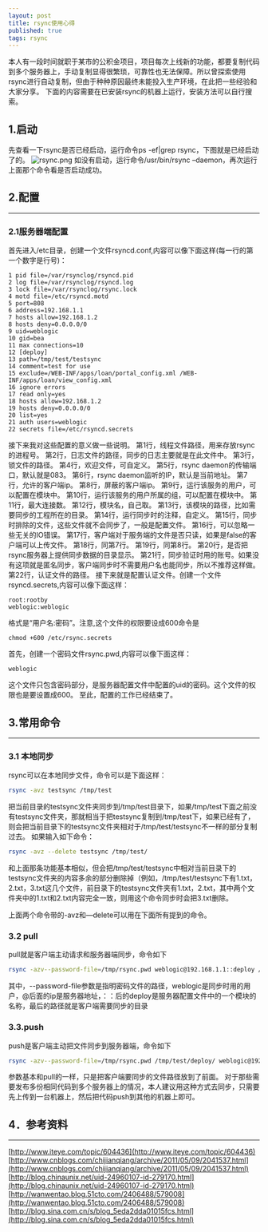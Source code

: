 ```yaml
---
layout: post
title: rsync使用心得
published: true
tags: rsync
---
```

本人有一段时间就职于某市的公积金项目，项目每次上线新的功能，都要复制代码到多个服务器上，手动复制显得很繁琐，可靠性也无法保障。所以曾探索使用rsync进行自动复制，但由于种种原因最终未能投入生产环境，在此把一些经验和大家分享。
下面的内容需要在已安装rsync的机器上运行，安装方法可以自行搜索。
## 1.启动
先查看一下rsync是否已经启动，运行命令ps -ef|grep rsync，下图就是已经启动了的。
![rsync.png]({{site.baseurl}}/images/20170728/rsync.png)
如没有启动，运行命令/usr/bin/rsync –daemon，再次运行上面那个命令看是否启动成功。
## 2.配置
- - - -
### 2.1服务器端配置
首先进入/etc目录，创建一个文件rsyncd.conf,内容可以像下面这样(每一行的第一个数字是行号)：

```text
1 pid file=/var/rsynclog/rsyncd.pid
2 log file=/var/rsynclog/rsyncd.log
3 lock file=/var/rsynclog/rsync.lock
4 motd file=/etc/rsyncd.motd
5 port=808
6 address=192.168.1.1
7 hosts allow=192.168.1.2
8 hosts deny=0.0.0.0/0
9 uid=weblogic
10 gid=bea
11 max connections=10
12 [deploy]
13 path=/tmp/test/testsync
14 comment=test for use
15 exclude=/WEB-INF/apps/loan/portal_config.xml /WEB- INF/apps/loan/view_config.xml
16 ignore errors
17 read only=yes
18 hosts allow=192.168.1.2
19 hosts deny=0.0.0.0/0
20 list=yes
21 auth users=weblogic
22 secrets file=/etc/rsyncd.secrets
```

接下来我对这些配置的意义做一些说明。
第1行，线程文件路径，用来存放rsync的进程号。
第2行，日志文件的路径，同步的日志主要就是在此文件中。
第3行，锁文件的路径。
第4行，欢迎文件，可自定义。
第5行，rsync daemon的传输端口，默认就是083。
第6行，rsync daemon监听的IP，默认是当前地址。
第7行，允许的客户端ip。
第8行，屏蔽的客户端ip。
第9行，运行该服务的用户，可以配置在模块中。
第10行，运行该服务的用户所属的组，可以配置在模块中。
第11行，最大连接数。
第12行，模块名，自己取。
第13行，该模块的路径，比如需要同步的工程所在的目录。
第14行，运行同步时的注释，自定义。
第15行，同步时排除的文件，这些文件就不会同步了，一般是配置文件。
第16行，可以忽略一些无关的IO错误。
第17行，客户端对于服务端的文件是否只读，如果是false的客户端可以上传文件。
第18行，同第7行。
第19行，同第8行。
第20行，是否把rsync服务器上提供同步数据的目录显示。
第21行，同步验证时用的账号。如果没有这项就是匿名同步，客户端同步时不需要用户名也能同步，所以不推荐这样做。
第22行，认证文件的路径。
接下来就是配置认证文件。创建一个文件rsyncd.secrets,内容可以像下面这样：

```text
root:rootby
weblogic:weblogic
```

格式是“用户名:密码”。注意,这个文件的权限要设成600命令是

```text
chmod +600 /etc/rsync.secrets
```

首先，创建一个密码文件rsync.pwd,内容可以像下面这样：

```text
weblogic
```

这个文件只包含密码部分，是服务器配置文件中配置的uid的密码。这个文件的权限也是要设置成600。
至此，配置的工作已经结束了。
## 3.常用命令
- - - -
### 3.1 本地同步
rsync可以在本地同步文件，命令可以是下面这样：

```sh
rsync -avz testsync /tmp/test
```

把当前目录的testsync文件夹同步到/tmp/test目录下，如果/tmp/test下面之前没有testsync文件夹，那就相当于把testsync复制到/tmp/test下，如果已经有了，则会把当前目录下的testsync文件夹相对于/tmp/test/testsync不一样的部分复制过去。
如果输入如下命令：

```sh
rsync -avz --delete testsync /tmp/test/
```

和上面那条功能基本相似，但会把/tmp/test/testsync中相对当前目录下的testsync文件夹的内容多余的部分删除掉（例如，/tmp/test/testsync下有1.txt，2.txt，3.txt这几个文件，前目录下的testsync文件夹有1.txt，2.txt，其中两个文件夹中的1.txt和2.txt内容完全一致，则用这个命令同步时会把3.txt删除。

上面两个命令带的-avz和—delete可以用在下面所有提到的命令。

### 3.2 pull
pull就是客户端主动请求和服务器端同步，命令如下

```sh
rsync -azv--password-file=/tmp/rsync.pwd weblogic@192.168.1.1::deploy /tmp/deploy/
```

其中，--password-file参数是指明密码文件的路径，weblogic是同步时用的用户，@后面的ip是服务器地址，：：后的deploy是服务器配置文件中的一个模块的名称，最后的路径就是客户端需要同步的目录
### 3.3.push
push是客户端主动把文件同步到服务器端，命令如下

```sh
rsync -azv--password-file=/tmp/rsync.pwd /tmp/test/deploy/ weblogic@192.168.1.1::deploy
```

参数基本和pull的一样，只是把客户端要同步的文件路径放到了前面。
对于那些需要发布多份相同代码到多个服务器上的情况，本人建议用这种方式去同步，只需要先上传到一台机器上，然后把代码push到其他的机器上即可。
## 4．参考资料
- - - -
[http://www.iteye.com/topic/604436](http://www.iteye.com/topic/604436)
[http://www.cnblogs.com/chijianqiang/archive/2011/05/09/2041537.html](http://www.cnblogs.com/chijianqiang/archive/2011/05/09/2041537.html)
[http://blog.chinaunix.net/uid-24960107-id-279170.html](http://blog.chinaunix.net/uid-24960107-id-279170.html)
[http://wanwentao.blog.51cto.com/2406488/579008](http://wanwentao.blog.51cto.com/2406488/579008)
[http://blog.sina.com.cn/s/blog_5eda2dda01015fcs.html](http://blog.sina.com.cn/s/blog_5eda2dda01015fcs.html)
